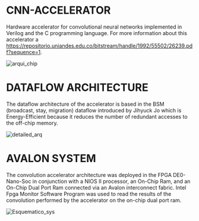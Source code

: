 # CNN-ACCELERATOR
Hardware accelerator for convolutional neural networks implemented in Verilog and the C programming language. For more information about this accelerator a https://repositorio.uniandes.edu.co/bitstream/handle/1992/55502/26239.pdf?sequence=1.

![arqui_chip](https://user-images.githubusercontent.com/47645091/172915146-1f963266-3a2f-4342-b404-da749a1ba707.png)

# DATAFLOW ARCHITECTURE

The dataflow architecture of the accelerator is based in the BSM (broadcast, stay, migration)  dataflow introduced by Jihyuck Jo which is Energy-Efficient because it reduces the number of redundant accesses to the off-chip memory.


![detailed_arq](https://user-images.githubusercontent.com/47645091/172915726-80be5ca7-0af3-4ce4-ba30-2a793b681a7f.png)


# AVALON SYSTEM

The convolution accelerator architecture was deployed in the FPGA DE0-Nano-Soc in conjunction with
a NIOS II processor, an On-Chip Ram, and an On-Chip Dual Port Ram connected via an Avalon
interconnect fabric. Intel Fpga Monitor Software Program was used to read the results of the convolution
performed by the accelerator on the on-chip dual port ram.

![Esquematico_sys](https://user-images.githubusercontent.com/47645091/172916317-0a5fd750-984f-44cd-a74a-4ec11ee7fed0.png)
